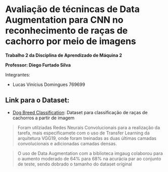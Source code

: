 # Avaliação de técnincas de Data Augmentation para CNN no reconhecimento de raças de cachorro por meio de imagens

**Trabalho 2 da Disciplina de Aprendizado de Máquina 2**

**Professor: Diego Furtado Silva**

Integrantes:

- Lucas Vinícius Domingues 769699




## Link para o Dataset: ##

- [Dog Breed Classification](https://www.kaggle.com/datasets/abhinavkrjha/dog-breed-classification?resource=download): Dataset para classificação de raças de cachorros a partir de imagem

> Foram utilziadas Redes Neurais Convolucionais para a realização da tarefa, mais especificamete com o uso de Transfer Learning da arquitetura VGG19, onde foram treinadas as duas últimas camadas convolucionais e adicionadas camadas densas.

> O uso de Data Augmentation com a biblioteca imgaug colaborou para o aumento moderado de 64% para 68% na acurácia par ao conjunto de teste, sendo dobrado o tamanho do dataset original
